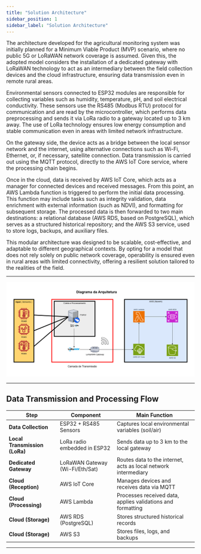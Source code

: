 ```yaml
---
title: "Solution Architecture"
sidebar_position: 1
sidebar_label: "Solution Architecture"
---
```


The architecture developed for the agricultural monitoring system was initially planned for a Minimum Viable Product (MVP) scenario, where no public 5G or LoRaWAN network coverage is assumed. Given this, the adopted model considers the installation of a dedicated gateway with LoRaWAN technology to act as an intermediary between the field collection devices and the cloud infrastructure, ensuring data transmission even in remote rural areas.

Environmental sensors connected to ESP32 modules are responsible for collecting variables such as humidity, temperature, pH, and soil electrical conductivity. These sensors use the RS485 (Modbus RTU) protocol for communication and are read by the microcontroller, which performs data preprocessing and sends it via LoRa radio to a gateway located up to 3 km away. The use of LoRa technology ensures low energy consumption and stable communication even in areas with limited network infrastructure.

On the gateway side, the device acts as a bridge between the local sensor network and the internet, using alternative connections such as Wi-Fi, Ethernet, or, if necessary, satellite connection. Data transmission is carried out using the MQTT protocol, directly to the AWS IoT Core service, where the processing chain begins.

Once in the cloud, data is received by AWS IoT Core, which acts as a manager for connected devices and received messages. From this point, an AWS Lambda function is triggered to perform the initial data processing. This function may include tasks such as integrity validation, data enrichment with external information (such as NDVI), and formatting for subsequent storage. The processed data is then forwarded to two main destinations: a relational database (AWS RDS, based on PostgreSQL), which serves as a structured historical repository; and the AWS S3 service, used to store logs, backups, and auxiliary files.

This modular architecture was designed to be scalable, cost-effective, and adaptable to different geographical contexts. By opting for a model that does not rely solely on public network coverage, operability is ensured even in rural areas with limited connectivity, offering a resilient solution tailored to the realities of the field.

---

![Arquitetura](../../static/img/Arquitetura.png)

---

## Data Transmission and Processing Flow

| Step                          | Component                      | Main Function                                                               |
|-------------------------------|---------------------------------|------------------------------------------------------------------------------|
| **Data Collection**           | ESP32 + RS485 Sensors           | Captures local environmental variables (soil/air)                           |
| **Local Transmission (LoRa)** | LoRa radio embedded in ESP32    | Sends data up to 3 km to the local gateway                                 |
| **Dedicated Gateway**         | LoRaWAN Gateway (Wi-Fi/Eth/Sat) | Routes data to the internet, acts as local network intermediary            |
| **Cloud (Reception)**         | AWS IoT Core                    | Manages devices and receives data via MQTT                                 |
| **Cloud (Processing)**        | AWS Lambda                      | Processes received data, applies validations and formatting                 |
| **Cloud (Storage)**           | AWS RDS (PostgreSQL)            | Stores structured historical records                                       |
| **Cloud (Storage)**           | AWS S3                          | Stores files, logs, and backups                                             |

---
